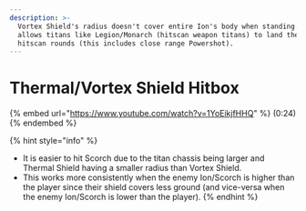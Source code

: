 ```yaml
---
description: >-
  Vortex Shield's radius doesn't cover entire Ion's body when standing. This
  allows titans like Legion/Monarch (hitscan weapon titans) to land their
  hitscan rounds (this includes close range Powershot).
---
```


# Thermal/Vortex Shield Hitbox

{% embed url="https://www.youtube.com/watch?v=1YoEikjfHHQ" %}
(0:24)
{% endembed %}

{% hint style="info" %}
* It is easier to hit Scorch due to the titan chassis being larger and Thermal Shield having a smaller radius than Vortex Shield.
* This works more consistently when the enemy Ion/Scorch is higher than the player since their shield covers less ground (and vice-versa when the enemy Ion/Scorch is lower than the player).
{% endhint %}

